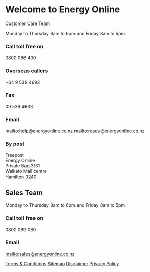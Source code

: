 # Welcome to Energy Online
<p class="intro>If you need to contact us for any reason, we're here to help. We've listed our contact details below; please choose the option that best meets your needs.</p>


## Customer Care Team
Monday to Thursday 8am to 6pm and Friday 8am to 5pm.

### Call toll free on
0800 086 400

### Overseas callers
+64 9 539 4693

### Fax
09 539 4633

### Email
<mailto:help@energyonline.co.nz>
<mailto:reads@energyonline.co.nz>

### By post
Freepost  
Energy Online  
Private Bag 3131  
Waikato Mail centre  
Hamilton 3240

## Sales Team
Monday to Thursday 8am to 6pm and Friday 8am to 5pm.

### Call toll free on
0800 089 089

### Email
<mailto:sales@energyonline.co.nz><br>  

[Terms & Conditions](http://www.energyonline.co.nz/terms)
[Sitemap](http://www.energyonline.co.nz/home/site_map)
[Disclaimer](http://www.energyonline.co.nz/home/site_map/disclaimer)
[Privacy Policy](http://www.energyonline.co.nz/home/site_map/privacy_policy)

